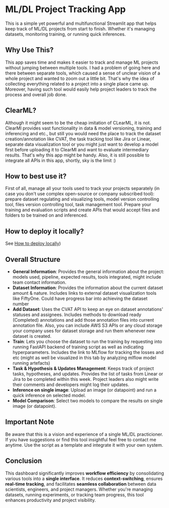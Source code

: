 # ML/DL Project Tracking App

This is a simple yet powerful and multifunctional Streamlit app that helps keep track of ML/DL projects from start to finish. Whether it's managing datasets, monitoring training, or running quick inferences.

## Why Use This?

This app saves time and makes it easier to track and manage ML projects without jumping between multiple tools. 
I had a problem of going here and there between separate tools, which caused a sense of unclear vision of a whole project and wanted to zoom out a little bit. That's why the idea of collecting everything related to a project into a single place came up. Moreover, having such tool would easily help project leaders to track the process and overall job done.

## ClearML?
Although it might seem to be the cheap imitation of CLearML, it is not. ClearMl provides vast functionality in data & model versioning, training and inferencing and etc., but still you would need the place to track the dataset creation/annotation like CVAT, the task tracking tool like Jira or Linear, separate data visualization tool or you might just want to develop a model first before uploading it to ClearMl and want to evaluate intermediary results. That's why this app might be handy. Also, it is still possible to integrate all APIs in this app, shortly, sky is the limit :)

## How to best use it?
First of all, manage all your tools used to track your projects separately (in case you don't use complex open-source or company subscribed tool): prepare dataset regulating and visualizing tools, model version controlling tool, files version controlling tool, task management tool. Prepare your training and evaluation scripts and create APIs that would accept files and folders to be trained on and inferenced.

## How to deploy it locally?
See [How to deploy locally](https://github.com/Abulegenov/Local_DEPLOY_with_SCREEN))


## Overall Structure
- **General Information**: Provides the general information about the project: models used, pipeline, expected results, tools integrated, might include team contact information. 
- **Dataset Information**: Provides the information about the current dataset amount & nature. Includes links to external dataset visualization tools like FiftyOne. Could have progress bar into achieving the dataset number
- **Add Dataset**: Uses the CVAT API to keep an eye on dataset annotations' statuses and assignees. Includes methods to download ready (Completed) annotations and add those annotation files into current annotation file. Also, you can include AWS S3 APIs or any cloud storage your company uses for dataset storage and run them whenever new dataset is created.
- **Train**: Lets you choose the dataset to run the training by requesting into running FastAPI backend of training script as well as indicating hyperparameters. Includes the link to MLflow for tracking the losses and etc (might as well be visualized in this tab by analyzing mlflow model running artefacts)
- **Task & Hypothesis & Updates Management**: Keeps track of project tasks, hypotheses, and updates. Provides the list of tasks from Linear or Jira to be completed within this week. Project leaders also might write their comments and developers might log their updates.
- **Inference on single image**: Upload an image (or datapoint) and run a quick inference on selected model.
- **Model Comparison**: Select two models to compare the results on single image (or datapoint).

## Important Note
Be aware that this is a vision and experience of a single ML/DL practicioner. If you have suggestions or find this tool insightful feel free to contact me anytime.
Use the script as a template and integrate it with your own system.

## Conclusion

This dashboard significantly improves **workflow efficiency** by consolidating various tools into a **single interface**. It reduces **context-switching**, ensures **real-time tracking**, and facilitates **seamless collaboration** between data scientists, engineers, and project managers. Whether you're managing datasets, running experiments, or tracking team progress, this tool enhances productivity and project visibility.
